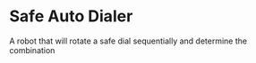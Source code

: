 # Safe Auto Dialer
 A robot that will rotate a safe dial sequentially and determine the combination
